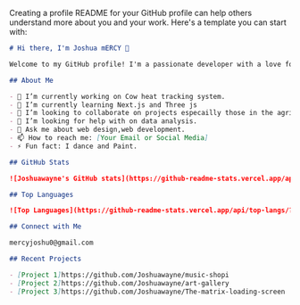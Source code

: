 Creating a profile README for your GitHub profile can help others understand more about you and your work. Here's a template you can start with:

```markdown
# Hi there, I'm Joshua mERCY 👋

Welcome to my GitHub profile! I'm a passionate developer with a love for learning and building innovative solutions.

## About Me

- 🔭 I’m currently working on Cow heat tracking system.
- 🌱 I’m currently learning Next.js and Three js
- 👯 I’m looking to collaborate on projects especailly those in the agricultural fields.
- 🤔 I’m looking for help with on data analysis.
- 💬 Ask me about web design,web development.
- 📫 How to reach me: [Your Email or Social Media]
- ⚡ Fun fact: I dance and Paint.

## GitHub Stats

![Joshuawayne's GitHub stats](https://github-readme-stats.vercel.app/api?username=Joshuawayne&show_icons=true&theme=radical)

## Top Languages

![Top Languages](https://github-readme-stats.vercel.app/api/top-langs/?username=Joshuawayne&layout=compact&theme=radical)

## Connect with Me

mercyjoshu0@gmail.com

## Recent Projects

- [Project 1]https://github.com/Joshuawayne/music-shopi
- [Project 2]https://github.com/Joshuawayne/art-gallery
- [Project 3]https://github.com/Joshuawayne/The-matrix-loading-screen


```


<!---
Joshuawayne/Joshuawayne is a ✨ special ✨ repository because its `README.md` (this file) appears on your GitHub profile.
You can click the Preview link to take a look at your changes.
--->
